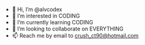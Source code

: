 - 👋 Hi, I’m @alvcodex
- 👀 I’m interested in CODING
- 🌱 I’m currently learning CODING
- 💞️ I’m looking to collaborate on EVERYTHING
- 📫 Reach me by email to crush_ct90@hotmail.com

<!---
alvcodex/alvcodex is a ✨ special ✨ repository because its `README.md` (this file) appears on your GitHub profile.
You can click the Preview link to take a look at your changes.
--->
